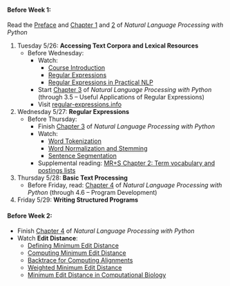 #### Before Week 1:
Read the [Preface](http://www.nltk.org/book/ch00.html) and [Chapter 1](http://www.nltk.org/book/ch01.html) and [2](http://www.nltk.org/book/ch02.html) of _Natural Language Processing with Python_

1. Tuesday 5/26: **Accessing Text Corpora and Lexical Resources**
    - Before Wednesday:
        - Watch: 
            - [Course Introduction](https://class.coursera.org/nlp/lecture/124)
            - [Regular Expressions](https://class.coursera.org/nlp/lecture/125)
            - [Regular Expressions in Practical NLP](https://class.coursera.org/nlp/lecture/13)
        - Start [Chapter 3](http://www.nltk.org/book/ch03.html) of _Natural Language Processing with Python_  
        (through 3.5 – Useful Applications of Regular Expressions)
        - Visit [regular-expressions.info](http://www.regular-expressions.info/)
2. Wednesday 5/27: **Regular Expressions**
    - Before Thursday:
        - Finish [Chapter 3](http://www.nltk.org/book/ch03.html) of _Natural Language Processing with Python_
        - Watch:
            - [Word Tokenization](https://class.coursera.org/nlp/lecture/127)
            - [Word Normalization and Stemming](https://class.coursera.org/nlp/lecture/126)
            - [Sentence Segmentation](https://class.coursera.org/nlp/lecture/5)
        - Supplemental reading: [MR+S Chapter 2: Term vocabulary and postings lists](http://nlp.stanford.edu/IR-book/pdf/02voc.pdf)
3. Thursday 5/28: **Basic Text Processing**
    - Before Friday, read: [Chapter 4](http://www.nltk.org/book/ch04.html) of _Natural Language Processing with Python_ (through 4.6 – Program Development)
4. Friday 5/29: **Writing Structured Programs**

#### Before Week 2:
- Finish [Chapter 4](http://www.nltk.org/book/ch04.html) of _Natural Language Processing with Python_
- Watch **Edit Distance**:
    - [Defining Minimum Edit Distance](https://class.coursera.org/nlp/lecture/6)
    - [Computing Minimum Edit Distance](https://class.coursera.org/nlp/lecture/7)
    - [Backtrace for Computing Alignments](https://class.coursera.org/nlp/lecture/8)
    - [Weighted Minimum Edit Distance](https://class.coursera.org/nlp/lecture/9)
    - [Minimum Edit Distance in Computational Biology](https://class.coursera.org/nlp/lecture/10)